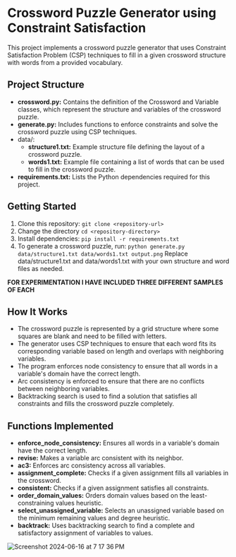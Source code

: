 # Crossword Puzzle Generator using Constraint Satisfaction

This project implements a crossword puzzle generator that uses Constraint Satisfaction Problem (CSP) techniques to fill in a given crossword structure with words from a provided vocabulary.

## Project Structure
* **crossword.py:** Contains the definition of the Crossword and Variable classes, which represent the structure and variables of the crossword puzzle.
* **generate.py:** Includes functions to enforce constraints and solve the crossword puzzle using CSP techniques.
* data/:
    *  **structure1.txt:** Example structure file defining the layout of a crossword puzzle.
    *  **words1.txt:** Example file containing a list of words that can be used to fill in the crossword puzzle.
* **requirements.txt:** Lists the Python dependencies required for this project.

## Getting Started
1. Clone this repository:
```git clone <repository-url>```
2. Change the directory
```cd <repository-directory>```
3. Install dependencies:
```pip install -r requirements.txt```
4. To generate a crossword puzzle, run:
```python generate.py data/structure1.txt data/words1.txt output.png```
Replace data/structure1.txt and data/words1.txt with your own structure and word files as needed.

**FOR EXPERIMENTATION I HAVE INCLUDED THREE DIFFERENT SAMPLES OF EACH**

## How It Works
* The crossword puzzle is represented by a grid structure where some squares are blank and need to be filled with letters.
* The generator uses CSP techniques to ensure that each word fits its corresponding variable based on length and overlaps with neighboring variables.
* The program enforces node consistency to ensure that all words in a variable's domain have the correct length.
* Arc consistency is enforced to ensure that there are no conflicts between neighboring variables.
* Backtracking search is used to find a solution that satisfies all constraints and fills the crossword puzzle completely.
  
## Functions Implemented
* **enforce_node_consistency:** Ensures all words in a variable's domain have the correct length.
* **revise:** Makes a variable arc consistent with its neighbor.
* **ac3:** Enforces arc consistency across all variables.
* **assignment_complete:** Checks if a given assignment fills all variables in the crossword.
* **consistent:** Checks if a given assignment satisfies all constraints.
* **order_domain_values:** Orders domain values based on the least-constraining values heuristic.
* **select_unassigned_variable:** Selects an unassigned variable based on the minimum remaining values and degree heuristic.
* **backtrack:** Uses backtracking search to find a complete and satisfactory assignment of variables to values.

![Screenshot 2024-06-16 at 7 17 36 PM](https://github.com/naman39/projects/assets/59209974/f1e22f21-6b7a-4131-94cb-7308ec61f54b)
